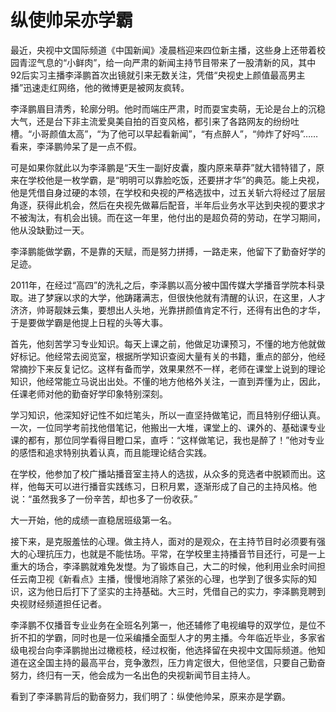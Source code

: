 # 纵使帅呆亦学霸

最近，央视中文国际频道《中国新闻》凌晨档迎来四位新主播，这些身上还带着校园青涩气息的“小鲜肉”，给一向严肃的新闻主持节目带来了一股清新的风，其中92后实习主播李泽鹏首次出镜就引来无数关注，凭借“央视史上颜值最高男主播”迅速走红网络，他的微博更是被网友疯转。 

李泽鹏眉目清秀，轮廓分明。他时而端庄严肃，时而耍宝卖萌，无论是台上的沉稳大气，还是台下非主流爱臭美自拍的百变风格，都引来了各路网友的纷纷吐槽。“小哥颜值太高”，“为了他可以早起看新闻”，“有点醉人”，“帅炸了好吗”……看来，李泽鹏帅呆了是一点不假。 

可是如果你就此以为李泽鹏是“天生一副好皮囊，腹内原来草莽”就大错特错了，原来在学校他是一枚学霸，是“明明可以靠脸吃饭，还要拼才华”的典范。能上央视，他是凭借自身过硬的本领，在学校和央视的严格选拔中，过五关斩六将经过了层层角逐，获得此机会，然后在央视先做幕后配音，半年后业务水平达到央视的要求才不被淘汰，有机会出镜。而在这一年里，他付出的是超负荷的劳动，在学习期间，他从没缺勤过一天。 

李泽鹏能做学霸，不是靠的天赋，而是努力拼搏，一路走来，他留下了勤奋好学的足迹。 

2011年，在经过“高四”的洗礼之后，李泽鹏以高分被中国传媒大学播音学院本科录取。进了梦寐以求的大学，他踌躇满志，但很快他就有清醒的认识，在这里，人才济济，帅哥靓妹云集，要想出人头地，光靠拼颜值肯定不行，还得有出色的才华，于是要做学霸是他提上日程的头等大事。 

首先，他刻苦学习专业知识。每天上课之前，他做足功课预习，不懂的地方他就做好标记。他经常去阅览室，根据所学知识查阅大量有关的书籍，重点的部分，他经常摘抄下来反复记忆。这样有备而学，效果果然不一样，老师在课堂上说到的理论知识，他经常能立马说出出处。不懂的地方他格外关注，一直到弄懂为止，因此，任课老师对他的勤奋好学印象特别深刻。 

学习知识，他深知好记性不如烂笔头，所以一直坚持做笔记，而且特别仔细认真。一次，一位同学考前找他借笔记，他搬出一大堆，课堂上的、课外的、基础课专业课的都有，那位同学看得目瞪口呆，直呼：“这样做笔记，我也是醉了！”他对专业的感悟和追求特别执着认真，而且能理论结合实践。 

在学校，他参加了校广播站播音室主持人的选拔，从众多的竞选者中脱颖而出。这样，他每天可以进行播音实践练习，日积月累，逐渐形成了自己的主持风格。他说：“虽然我多了一份辛苦，却也多了一份收获。” 

大一开始，他的成绩一直稳居班级第一名。 

接下来，是克服羞怯的心理。做主持人，面对的是观众，在主持节目时必须要有强大的心理抗压力，也就是不能怯场。平常，在学校里主持播音节目还行，可是一上重大的场合，李泽鹏就难免发憷。为了锻炼自己，大二的时候，他利用业余时间担任云南卫视《新看点》主播，慢慢地消除了紧张的心理，也学到了很多实际的知识，这为他日后打下了坚实的主持基础。大三时，凭借自己的实力，李泽鹏竞聘到央视财经频道担任记者。 

李泽鹏不仅播音专业业务在全班名列第一，他还辅修了电视编导的双学位，是位不折不扣的学霸，同时也是一位采编播全面型人才的男主播。今年临近毕业，多家省级电视台向李泽鹏抛出过橄榄枝，经过权衡，他选择留在央视中文国际频道。他知道在这全国主持的最高平台，竞争激烈，压力肯定很大，但他坚信，只要自己勤奋努力，终归有一天，他会成为一名出色的央视新闻节目主持人。 

看到了李泽鹏背后的勤奋努力，我们明了：纵使他帅呆，原来亦是学霸。